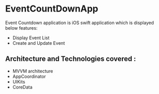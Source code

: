 # EventCountDownApp

Event Countdown application is iOS swift application which is displayed below features:

 * Display Event List
 * Create and Update Event
 
## Architecture and Technologies covered :

- MVVM architecture
- AppCoordinator
- UIKits 
- CoreData
